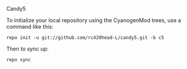 Candy5

To initialize your local repository using the CyanogenMod trees, use a command like this:

    repo init -u git://github.com/rc420head-L/candy5.git -b c5

Then to sync up:

    repo sync


